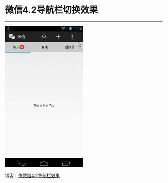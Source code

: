# 微信4.2导航栏切换效果
----------

<img src="demo.gif" width="250" height="450"/>


博客：[仿微信4.2导航栏效果]( http://blog.fangjie.info/仿微信4-2导航栏效果/)